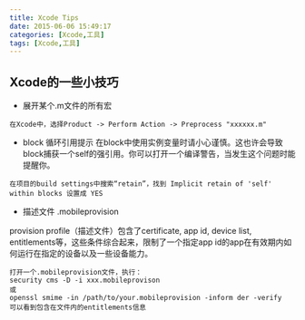 ```yaml
---
title: Xcode Tips
date: 2015-06-06 15:49:17
categories: [Xcode,工具]
tags: [Xcode,工具]
---
```


## Xcode的一些小技巧

* 展开某个.m文件的所有宏

```
在Xcode中，选择Product -> Perform Action -> Preprocess "xxxxxx.m"
```

* block 循环引用提示
在block中使用实例变量时请小心谨慎。这也许会导致block捕获一个self的强引用。你可以打开一个编译警告，当发生这个问题时能提醒你。

```
在项目的build settings中搜索“retain”，找到 Implicit retain of 'self' within blocks 设置成 YES
```

* 描述文件 .mobileprovision 

provision profile（描述文件）包含了certificate, app id, device list, entitlements等，这些条件综合起来，限制了一个指定app id的app在有效期内如何运行在指定的设备以及一些设备能力。

```
打开一个.mobileprovision文件，执行：
security cms -D -i xxx.mobileprovison
或
openssl smime -in /path/to/your.mobileprovision -inform der -verify
可以看到包含在文件内的entitlements信息
```